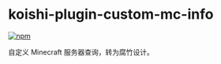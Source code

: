 # koishi-plugin-custom-mc-info

[![npm](https://img.shields.io/npm/v/koishi-plugin-custom-mc-info?style=flat-square)](https://www.npmjs.com/package/koishi-plugin-custom-mc-info)

自定义 Minecraft 服务器查询，转为腐竹设计。
